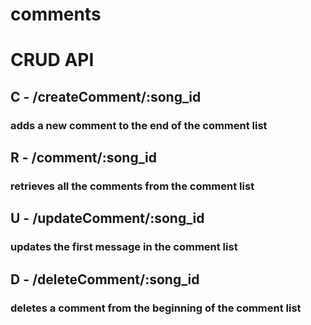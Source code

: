 # comments

# CRUD API
## C - /createComment/:song_id
### adds a new comment to the end of the comment list 
## R - /comment/:song_id
### retrieves all the comments from the comment list 
## U - /updateComment/:song_id
###  updates the first message in the comment list 
## D - /deleteComment/:song_id
### deletes a comment from the beginning of the comment list 